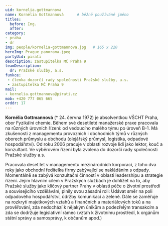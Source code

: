 ```yaml
---
uid: kornelia.gottmannova
name: Kornélia Gottmannová  	# běžně používáné jméno
titles:
  before: Ing. 
  after:
category:
- praha
- dr
img: people/kornelia-gottmannova.jpg   # 165 x 220
heroImg: Prague_panorama.jpeg
partyUid: pirati
description: zastupitelka MČ Praha 9
teamDescription:
  dr: Pražské služby, a.s.
funkce: 
 - členka dozorčí rady společnosti Pražské služby, a.s.
 - zastupitelka MČ Praha 9
mail:
- kornelia.gottmannova@pirati.cz
mob: +420 777 065 665	 
orddr: 17  
---
```


**Kornélia Gottmannová** (* 24. června 1972) je absolventkou VŠCHT Praha, obor Fyzikální chemie. Během své desetileté manažerské praxe pracovala na různých úrovních řízení: od vedoucího malého týmu po úroveň B-1. Má zkušenosti z managementu provozních i obchodních týmů v různých oborech průmyslu a obchodu (olejářský průmysl, logistika, odpadové hospodářství). Od roku 2006 pracuje v oblasti rozvoje lidí jako lektor, kouč a konzultant. Ve výběrovém řízení byla zvolena do dozorčí rady společnosti Pražské služby a.s.

Pracovala deset let v managementu mezinárodních korporací, z toho dva roky jako obchodní ředitelka firmy zabývající se nakládáním s odpady. Momentálně se zabývá konzultační činností v oblasti leadershipu a strategie řízení. Jejím hlavním cílem v Pražských službách je dohlížet na to, aby Pražské služby jako klíčový partner Prahy v oblasti péče o životní prostředí a souvisejícího vzdělávání, plnily svou zásadní roli: Udávat směr na poli odpadového hospodářství, údržby komunikací a zeleně. Dále se zaměřuje na rozkrytí majetkových vztahů a finančních a materiálových toků a na prověřování, zda nedochází k nějakým únikům a podezřelým transakcím a zda se dodržuje legislativní rámec (vztah k životnímu prostředí, k orgánům státní správy a samosprávy, k občanům apod.)

